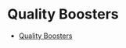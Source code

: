 # Quality Boosters
- [Quality Boosters](https://learnprompting.org/docs/image_prompting/quality_boosters)